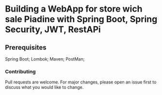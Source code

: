 # Building a WebApp for store wich sale Piadine with Spring Boot, Spring Security, JWT, RestAPi

## Prerequisites
 Spring Boot;
 Lombok; 
 Maven;
 PostMan;

### Contributing
 Pull requests are welcome. For major changes, please open an issue first to discuss what you would like to change.

